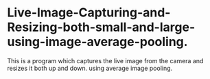 # Live-Image-Capturing-and-Resizing-both-small-and-large-using-image-average-pooling.
This is a program which captures the live image from the camera and resizes it both up and down. using average image pooling.
